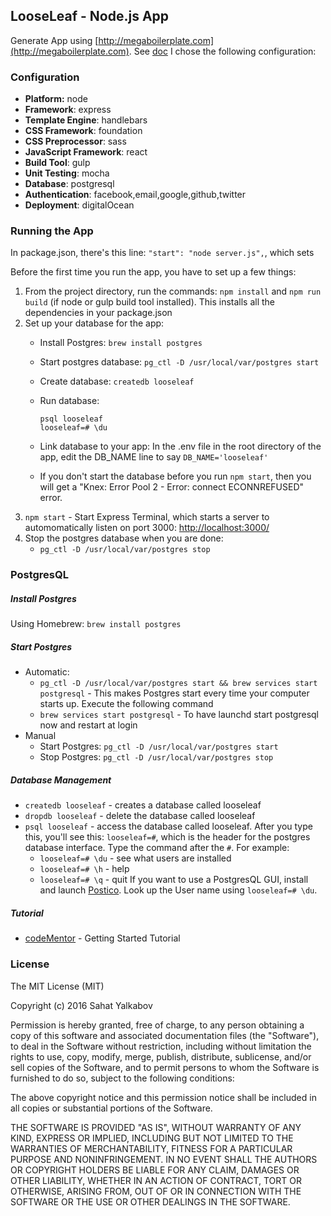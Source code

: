 ## LooseLeaf - Node.js App

Generate App using [http://megaboilerplate.com](http://megaboilerplate.com). See [doc](https://github.com/sahat/megaboilerplate#getting-started) I chose the following configuration:
### Configuration
- **Platform:** node
- **Framework**: express
- **Template Engine**: handlebars
- **CSS Framework**: foundation
- **CSS Preprocessor**: sass
- **JavaScript Framework**: react
- **Build Tool**: gulp
- **Unit Testing**: mocha
- **Database**: postgresql
- **Authentication**: facebook,email,google,github,twitter
- **Deployment**: digitalOcean

### Running the App
In package.json, there's this line: ``"start": "node server.js",``, which sets 

Before the first time you run the app, you have to set up a few things:

1. From the project directory, run the commands: `npm install` and `npm run build` (if node or gulp build tool installed). This installs all the dependencies in your package.json
2. Set up your database for the app:
	* Install Postgres:  `brew install postgres`
	* Start postgres database: 
	 	`pg_ctl -D /usr/local/var/postgres start`
	* Create database: `createdb looseleaf`
	* Run database:
	
		```
		psql looseleaf
		looseleaf=# \du
		``` 
	* Link database to your app: In the .env file in the root directory of the app, edit the DB_NAME line to say `DB_NAME='looseleaf'`
	* If you don't start the database before you run `npm start`, then you will get a "Knex: Error Pool 2 - Error: connect ECONNREFUSED" error. 
3. `npm start` - Start Express Terminal, which starts a server to automomatically listen on port 3000: [http://localhost:3000/](http://localhost:3000/)
4. Stop the postgres database when you are done:
	* `pg_ctl -D /usr/local/var/postgres stop` 

### PostgresQL

##### Install Postgres
Using Homebrew:  `brew install postgres`
##### Start Postgres
* Automatic:
	* `pg_ctl -D /usr/local/var/postgres start && brew services start postgresql` - This makes Postgres start every time your computer starts up. Execute the following command
	* `brew services start postgresql` - To have launchd start postgresql now and restart at login
* Manual
	* Start Postgres: `pg_ctl -D /usr/local/var/postgres start`
	* Stop Postgres: `pg_ctl -D /usr/local/var/postgres stop`

##### Database Management
* `createdb looseleaf` - creates a database called looseleaf
* `dropdb looseleaf` - delete the database called looseleaf
* `psql looseleaf` - access the database called looseleaf. After you type this, you'll see this: `looseleaf=#`, which is the header for the postgres database interface. Type the command after the `#`. For example:
	* `looseleaf=# \du` - see what users are installed
	* `looseleaf=# \h` - help
	* `looseleaf=# \q` - quit
If you want to use a PostgresQL GUI, install and launch [Postico](https://eggerapps.at/postico/). Look up the User name using `looseleaf=# \du`.

##### Tutorial
* [codeMentor](https://www.codementor.io/devops/tutorial/getting-started-postgresql-server-mac-osx) - Getting Started Tutorial

### License
The MIT License (MIT)

Copyright (c) 2016 Sahat Yalkabov

Permission is hereby granted, free of charge, to any person obtaining a copy of this software and associated documentation files (the "Software"), to deal in the Software without restriction, including without limitation the rights to use, copy, modify, merge, publish, distribute, sublicense, and/or sell copies of the Software, and to permit persons to whom the Software is furnished to do so, subject to the following conditions:

The above copyright notice and this permission notice shall be included in all copies or substantial portions of the Software.

THE SOFTWARE IS PROVIDED "AS IS", WITHOUT WARRANTY OF ANY KIND, EXPRESS OR IMPLIED, INCLUDING BUT NOT LIMITED TO THE WARRANTIES OF MERCHANTABILITY, FITNESS FOR A PARTICULAR PURPOSE AND NONINFRINGEMENT. IN NO EVENT SHALL THE AUTHORS OR COPYRIGHT HOLDERS BE LIABLE FOR ANY CLAIM, DAMAGES OR OTHER LIABILITY, WHETHER IN AN ACTION OF CONTRACT, TORT OR OTHERWISE, ARISING FROM, OUT OF OR IN CONNECTION WITH THE SOFTWARE OR THE USE OR OTHER DEALINGS IN THE SOFTWARE.
